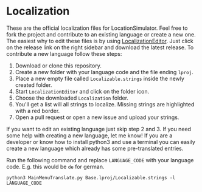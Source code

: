 # Localization

These are the official localization files for LocationSimulator. Feel free to fork the project and contribute to an existing language or create a new one. The easiest why to edit these files is by using [LocalizationEditor](https://github.com/igorkulman/iOSLocalizationEditor). Just click on the release link on the right sidebar and download the latest release. To contribute a new language follow these steps: 

1. Download or clone this repository. 
2. Create a new folder with your language code and the file ending `lproj`. 
3. Place a new empty file called `Localizable.strings` inside the newly created folder.
4. Start `LocalizationEditor` and click on the folder icon.
5. Choose the downloaded `Localization` folder.
6. You'll get a list will all strings to localize. Missing strings are highlighted with a red border.
7. Open a pull request or open a new issue and upload your strings.

If you want to edit an existing language just skip step 2 and 3. If you need some help with creating a new language, let me know! If you are a developer or know how to install python3 and use a terminal you can easily create a new language which already has some pre-translated entries. 

Run the following command and replace `LANGUAGE_CODE` with your language code. E.g. this would be `de` for german.

```
python3 MainMenuTranslate.py Base.lproj/Localizable.strings -l LANGUAGE_CODE
```